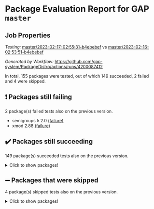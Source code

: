 # Package Evaluation Report for GAP `master`

## Job Properties

*Testing:* [master/2023-02-17-02:55:31-b4ebebef](https://github.com/gap-system/PackageDistro/blob/data/reports/master/2023-02-17-02:55:31-b4ebebef) vs [master/2023-02-16-02:53:51-b4ebebef](https://github.com/gap-system/PackageDistro/blob/data/reports/master/2023-02-16-02:53:51-b4ebebef)

*Generated by Workflow:* https://github.com/gap-system/PackageDistro/actions/runs/4200087412

In total, 155 packages were tested, out of which 149 succeeded, 2 failed and 4 were skipped.

## :exclamation: Packages still failing

2 package(s) failed tests also on the previous version.
- semigroups 5.2.0 [(failure)](https://github.com/gap-system/PackageDistro/actions/runs/4200087412/jobs/7285893740)
- xmod 2.88 [(failure)](https://github.com/gap-system/PackageDistro/actions/runs/4200087412/jobs/7285895787)

## :heavy_check_mark: Packages still succeeding

149 package(s) succeeded tests also on the previous version.
<details><summary>Click to show packages!</summary>

- 4ti2interface 2023.01-01 [(success)](https://github.com/gap-system/PackageDistro/actions/runs/4200087412/jobs/7285884432)
- ace 5.6.2 [(success)](https://github.com/gap-system/PackageDistro/actions/runs/4200087412/jobs/7285884521)
- aclib 1.3.2 [(success)](https://github.com/gap-system/PackageDistro/actions/runs/4200087412/jobs/7285884627)
- agt 0.3.1 [(success)](https://github.com/gap-system/PackageDistro/actions/runs/4200087412/jobs/7285884702)
- alnuth 3.2.1 [(success)](https://github.com/gap-system/PackageDistro/actions/runs/4200087412/jobs/7285884771)
- anupq 3.3.0 [(success)](https://github.com/gap-system/PackageDistro/actions/runs/4200087412/jobs/7285884855)
- atlasrep 2.1.6 [(success)](https://github.com/gap-system/PackageDistro/actions/runs/4200087412/jobs/7285884933)
- autodoc 2022.10.20 [(success)](https://github.com/gap-system/PackageDistro/actions/runs/4200087412/jobs/7285885009)
- automata 1.15 [(success)](https://github.com/gap-system/PackageDistro/actions/runs/4200087412/jobs/7285885074)
- automgrp 1.3.2 [(success)](https://github.com/gap-system/PackageDistro/actions/runs/4200087412/jobs/7285885189)
- autpgrp 1.11 [(success)](https://github.com/gap-system/PackageDistro/actions/runs/4200087412/jobs/7285885276)
- cap 2023.02-06 [(success)](https://github.com/gap-system/PackageDistro/actions/runs/4200087412/jobs/7285885363)
- caratinterface 2.3.4 [(success)](https://github.com/gap-system/PackageDistro/actions/runs/4200087412/jobs/7285885446)
- cddinterface 2022.11.01 [(success)](https://github.com/gap-system/PackageDistro/actions/runs/4200087412/jobs/7285885535)
- circle 1.6.5 [(success)](https://github.com/gap-system/PackageDistro/actions/runs/4200087412/jobs/7285885624)
- classicpres 1.22 [(success)](https://github.com/gap-system/PackageDistro/actions/runs/4200087412/jobs/7285885709)
- cohomolo 1.6.11 [(success)](https://github.com/gap-system/PackageDistro/actions/runs/4200087412/jobs/7285885779)
- congruence 1.2.4 [(success)](https://github.com/gap-system/PackageDistro/actions/runs/4200087412/jobs/7285885875)
- corelg 1.56 [(success)](https://github.com/gap-system/PackageDistro/actions/runs/4200087412/jobs/7285885962)
- crime 1.6 [(success)](https://github.com/gap-system/PackageDistro/actions/runs/4200087412/jobs/7285886040)
- crisp 1.4.6 [(success)](https://github.com/gap-system/PackageDistro/actions/runs/4200087412/jobs/7285886109)
- crypting 0.10.4 [(success)](https://github.com/gap-system/PackageDistro/actions/runs/4200087412/jobs/7285886195)
- cryst 4.1.25 [(success)](https://github.com/gap-system/PackageDistro/actions/runs/4200087412/jobs/7285886283)
- crystcat 1.1.10 [(success)](https://github.com/gap-system/PackageDistro/actions/runs/4200087412/jobs/7285886347)
- ctbllib 1.3.4 [(success)](https://github.com/gap-system/PackageDistro/actions/runs/4200087412/jobs/7285886424)
- cubefree 1.19 [(success)](https://github.com/gap-system/PackageDistro/actions/runs/4200087412/jobs/7285886484)
- curlinterface 2.3.1 [(success)](https://github.com/gap-system/PackageDistro/actions/runs/4200087412/jobs/7285886593)
- cvec 2.7.6 [(success)](https://github.com/gap-system/PackageDistro/actions/runs/4200087412/jobs/7285886664)
- datastructures 0.3.0 [(success)](https://github.com/gap-system/PackageDistro/actions/runs/4200087412/jobs/7285886735)
- deepthought 1.0.6 [(success)](https://github.com/gap-system/PackageDistro/actions/runs/4200087412/jobs/7285886832)
- design 1.7 [(success)](https://github.com/gap-system/PackageDistro/actions/runs/4200087412/jobs/7285886910)
- difsets 2.3.1 [(success)](https://github.com/gap-system/PackageDistro/actions/runs/4200087412/jobs/7285887001)
- digraphs 1.6.1 [(success)](https://github.com/gap-system/PackageDistro/actions/runs/4200087412/jobs/7285887085)
- edim 1.3.6 [(success)](https://github.com/gap-system/PackageDistro/actions/runs/4200087412/jobs/7285887179)
- example 4.3.3 [(success)](https://github.com/gap-system/PackageDistro/actions/runs/4200087412/jobs/7285887287)
- examplesforhomalg 2022.11-01 [(success)](https://github.com/gap-system/PackageDistro/actions/runs/4200087412/jobs/7285887387)
- factint 1.6.3 [(success)](https://github.com/gap-system/PackageDistro/actions/runs/4200087412/jobs/7285887463)
- ferret 1.0.9 [(success)](https://github.com/gap-system/PackageDistro/actions/runs/4200087412/jobs/7285887538)
- fga 1.4.0 [(success)](https://github.com/gap-system/PackageDistro/actions/runs/4200087412/jobs/7285887631)
- fining 1.5.5 [(success)](https://github.com/gap-system/PackageDistro/actions/runs/4200087412/jobs/7285887729)
- float 1.0.3 [(success)](https://github.com/gap-system/PackageDistro/actions/runs/4200087412/jobs/7285887800)
- format 1.4.3 [(success)](https://github.com/gap-system/PackageDistro/actions/runs/4200087412/jobs/7285887875)
- forms 1.2.9 [(success)](https://github.com/gap-system/PackageDistro/actions/runs/4200087412/jobs/7285887973)
- fplsa 1.2.6 [(success)](https://github.com/gap-system/PackageDistro/actions/runs/4200087412/jobs/7285888041)
- fr 2.4.12 [(success)](https://github.com/gap-system/PackageDistro/actions/runs/4200087412/jobs/7285888110)
- francy 1.2.5 [(success)](https://github.com/gap-system/PackageDistro/actions/runs/4200087412/jobs/7285888200)
- fwtree 1.3 [(success)](https://github.com/gap-system/PackageDistro/actions/runs/4200087412/jobs/7285888299)
- gapdoc 1.6.6 [(success)](https://github.com/gap-system/PackageDistro/actions/runs/4200087412/jobs/7285888386)
- gauss 2023.01-01 [(success)](https://github.com/gap-system/PackageDistro/actions/runs/4200087412/jobs/7285888466)
- gaussforhomalg 2022.08-03 [(success)](https://github.com/gap-system/PackageDistro/actions/runs/4200087412/jobs/7285888563)
- gbnp 1.0.5 [(success)](https://github.com/gap-system/PackageDistro/actions/runs/4200087412/jobs/7285888656)
- generalizedmorphismsforcap 2023.01-01 [(success)](https://github.com/gap-system/PackageDistro/actions/runs/4200087412/jobs/7285888737)
- genss 1.6.8 [(success)](https://github.com/gap-system/PackageDistro/actions/runs/4200087412/jobs/7285888829)
- gradedmodules 2022.09-02 [(success)](https://github.com/gap-system/PackageDistro/actions/runs/4200087412/jobs/7285888911)
- gradedringforhomalg 2022.11-01 [(success)](https://github.com/gap-system/PackageDistro/actions/runs/4200087412/jobs/7285888983)
- grape 4.9.0 [(success)](https://github.com/gap-system/PackageDistro/actions/runs/4200087412/jobs/7285889074)
- groupoids 1.73 [(success)](https://github.com/gap-system/PackageDistro/actions/runs/4200087412/jobs/7285889142)
- grpconst 2.6.4 [(success)](https://github.com/gap-system/PackageDistro/actions/runs/4200087412/jobs/7285889193)
- guarana 0.96.3 [(success)](https://github.com/gap-system/PackageDistro/actions/runs/4200087412/jobs/7285889262)
- guava 3.18 [(success)](https://github.com/gap-system/PackageDistro/actions/runs/4200087412/jobs/7285889318)
- hap 1.52 [(success)](https://github.com/gap-system/PackageDistro/actions/runs/4200087412/jobs/7285889370)
- hapcryst 0.1.15 [(success)](https://github.com/gap-system/PackageDistro/actions/runs/4200087412/jobs/7285889469)
- hecke 1.5.3 [(success)](https://github.com/gap-system/PackageDistro/actions/runs/4200087412/jobs/7285889558)
- help 3.5 [(success)](https://github.com/gap-system/PackageDistro/actions/runs/4200087412/jobs/7285889640)
- homalg 2022.12-02 [(success)](https://github.com/gap-system/PackageDistro/actions/runs/4200087412/jobs/7285889710)
- homalgtocas 2022.11-02 [(success)](https://github.com/gap-system/PackageDistro/actions/runs/4200087412/jobs/7285889784)
- idrel 2.45 [(success)](https://github.com/gap-system/PackageDistro/actions/runs/4200087412/jobs/7285889844)
- images 1.3.1 [(success)](https://github.com/gap-system/PackageDistro/actions/runs/4200087412/jobs/7285889911)
- intpic 0.3.0 [(success)](https://github.com/gap-system/PackageDistro/actions/runs/4200087412/jobs/7285889978)
- io 4.8.1 [(success)](https://github.com/gap-system/PackageDistro/actions/runs/4200087412/jobs/7285890046)
- io_forhomalg 2022.11-01 [(success)](https://github.com/gap-system/PackageDistro/actions/runs/4200087412/jobs/7285890106)
- irredsol 1.4.4 [(success)](https://github.com/gap-system/PackageDistro/actions/runs/4200087412/jobs/7285890191)
- json 2.1.1 [(success)](https://github.com/gap-system/PackageDistro/actions/runs/4200087412/jobs/7285890258)
- jupyterkernel 1.4.1 [(success)](https://github.com/gap-system/PackageDistro/actions/runs/4200087412/jobs/7285890333)
- jupyterviz 1.5.6 [(success)](https://github.com/gap-system/PackageDistro/actions/runs/4200087412/jobs/7285890384)
- kan 1.35 [(success)](https://github.com/gap-system/PackageDistro/actions/runs/4200087412/jobs/7285890458)
- kbmag 1.5.11 [(success)](https://github.com/gap-system/PackageDistro/actions/runs/4200087412/jobs/7285890521)
- laguna 3.9.5 [(success)](https://github.com/gap-system/PackageDistro/actions/runs/4200087412/jobs/7285890579)
- liealgdb 2.2.1 [(success)](https://github.com/gap-system/PackageDistro/actions/runs/4200087412/jobs/7285890642)
- liepring 2.8 [(success)](https://github.com/gap-system/PackageDistro/actions/runs/4200087412/jobs/7285890696)
- liering 2.4.2 [(success)](https://github.com/gap-system/PackageDistro/actions/runs/4200087412/jobs/7285890766)
- linearalgebraforcap 2023.02-02 [(success)](https://github.com/gap-system/PackageDistro/actions/runs/4200087412/jobs/7285890828)
- localizeringforhomalg 2022.11-01 [(success)](https://github.com/gap-system/PackageDistro/actions/runs/4200087412/jobs/7285890887)
- loops 3.4.3 [(success)](https://github.com/gap-system/PackageDistro/actions/runs/4200087412/jobs/7285890942)
- lpres 1.0.3 [(success)](https://github.com/gap-system/PackageDistro/actions/runs/4200087412/jobs/7285891009)
- majoranaalgebras 1.5.1 [(success)](https://github.com/gap-system/PackageDistro/actions/runs/4200087412/jobs/7285891065)
- mapclass 1.4.6 [(success)](https://github.com/gap-system/PackageDistro/actions/runs/4200087412/jobs/7285891131)
- matgrp 0.70 [(success)](https://github.com/gap-system/PackageDistro/actions/runs/4200087412/jobs/7285891186)
- matricesforhomalg 2023.01-01 [(success)](https://github.com/gap-system/PackageDistro/actions/runs/4200087412/jobs/7285891250)
- modisom 2.5.3 [(success)](https://github.com/gap-system/PackageDistro/actions/runs/4200087412/jobs/7285891326)
- modulepresentationsforcap 2022.12-01 [(success)](https://github.com/gap-system/PackageDistro/actions/runs/4200087412/jobs/7285891389)
- modules 2022.11-01 [(success)](https://github.com/gap-system/PackageDistro/actions/runs/4200087412/jobs/7285891446)
- monoidalcategories 2023.02-03 [(success)](https://github.com/gap-system/PackageDistro/actions/runs/4200087412/jobs/7285891530)
- nconvex 2022.09-01 [(success)](https://github.com/gap-system/PackageDistro/actions/runs/4200087412/jobs/7285891594)
- nilmat 1.4.2 [(success)](https://github.com/gap-system/PackageDistro/actions/runs/4200087412/jobs/7285891667)
- nock 1.5 [(success)](https://github.com/gap-system/PackageDistro/actions/runs/4200087412/jobs/7285891726)
- normalizinterface 1.3.5 [(success)](https://github.com/gap-system/PackageDistro/actions/runs/4200087412/jobs/7285891788)
- nq 2.5.9 [(success)](https://github.com/gap-system/PackageDistro/actions/runs/4200087412/jobs/7285891843)
- numericalsgps 1.3.1 [(success)](https://github.com/gap-system/PackageDistro/actions/runs/4200087412/jobs/7285891890)
- openmath 11.5.2 [(success)](https://github.com/gap-system/PackageDistro/actions/runs/4200087412/jobs/7285891968)
- orb 4.9.0 [(success)](https://github.com/gap-system/PackageDistro/actions/runs/4200087412/jobs/7285892036)
- packagemanager 1.4.0 [(success)](https://github.com/gap-system/PackageDistro/actions/runs/4200087412/jobs/7285892111)
- patternclass 2.4.3 [(success)](https://github.com/gap-system/PackageDistro/actions/runs/4200087412/jobs/7285892160)
- permut 2.0.4 [(success)](https://github.com/gap-system/PackageDistro/actions/runs/4200087412/jobs/7285892227)
- polenta 1.3.10 [(success)](https://github.com/gap-system/PackageDistro/actions/runs/4200087412/jobs/7285892287)
- polymaking 0.8.6 [(success)](https://github.com/gap-system/PackageDistro/actions/runs/4200087412/jobs/7285892349)
- primgrp 3.4.3 [(success)](https://github.com/gap-system/PackageDistro/actions/runs/4200087412/jobs/7285892425)
- profiling 2.5.2 [(success)](https://github.com/gap-system/PackageDistro/actions/runs/4200087412/jobs/7285892524)
- qpa 1.34 [(success)](https://github.com/gap-system/PackageDistro/actions/runs/4200087412/jobs/7285892630)
- quagroup 1.8.3 [(success)](https://github.com/gap-system/PackageDistro/actions/runs/4200087412/jobs/7285892730)
- radiroot 2.9 [(success)](https://github.com/gap-system/PackageDistro/actions/runs/4200087412/jobs/7285892829)
- rcwa 4.7.1 [(success)](https://github.com/gap-system/PackageDistro/actions/runs/4200087412/jobs/7285892936)
- rds 1.8 [(success)](https://github.com/gap-system/PackageDistro/actions/runs/4200087412/jobs/7285892999)
- recog 1.4.2 [(success)](https://github.com/gap-system/PackageDistro/actions/runs/4200087412/jobs/7285893116)
- repndecomp 1.3.0 [(success)](https://github.com/gap-system/PackageDistro/actions/runs/4200087412/jobs/7285893208)
- repsn 3.1.0 [(success)](https://github.com/gap-system/PackageDistro/actions/runs/4200087412/jobs/7285893297)
- resclasses 4.7.3 [(success)](https://github.com/gap-system/PackageDistro/actions/runs/4200087412/jobs/7285893377)
- ringsforhomalg 2023.02-01 [(success)](https://github.com/gap-system/PackageDistro/actions/runs/4200087412/jobs/7285893487)
- sco 2022.09-01 [(success)](https://github.com/gap-system/PackageDistro/actions/runs/4200087412/jobs/7285893558)
- scscp 2.4.0 [(success)](https://github.com/gap-system/PackageDistro/actions/runs/4200087412/jobs/7285893650)
- sglppow 2.3 [(success)](https://github.com/gap-system/PackageDistro/actions/runs/4200087412/jobs/7285893827)
- sgpviz 0.999.5 [(success)](https://github.com/gap-system/PackageDistro/actions/runs/4200087412/jobs/7285893928)
- simpcomp 2.1.14 [(success)](https://github.com/gap-system/PackageDistro/actions/runs/4200087412/jobs/7285893999)
- singular 2023.02.09 [(success)](https://github.com/gap-system/PackageDistro/actions/runs/4200087412/jobs/7285894093)
- sl2reps 1.1 [(success)](https://github.com/gap-system/PackageDistro/actions/runs/4200087412/jobs/7285894174)
- sla 1.5.3 [(success)](https://github.com/gap-system/PackageDistro/actions/runs/4200087412/jobs/7285894293)
- smallgrp 1.5.2 [(success)](https://github.com/gap-system/PackageDistro/actions/runs/4200087412/jobs/7285894346)
- smallsemi 0.6.13 [(success)](https://github.com/gap-system/PackageDistro/actions/runs/4200087412/jobs/7285894414)
- sonata 2.9.6 [(success)](https://github.com/gap-system/PackageDistro/actions/runs/4200087412/jobs/7285894507)
- sophus 1.27 [(success)](https://github.com/gap-system/PackageDistro/actions/runs/4200087412/jobs/7285894575)
- spinsym 1.5.2 [(success)](https://github.com/gap-system/PackageDistro/actions/runs/4200087412/jobs/7285894657)
- standardff 0.9.4 [(success)](https://github.com/gap-system/PackageDistro/actions/runs/4200087412/jobs/7285894741)
- symbcompcc 1.3.2 [(success)](https://github.com/gap-system/PackageDistro/actions/runs/4200087412/jobs/7285894806)
- thelma 1.3 [(success)](https://github.com/gap-system/PackageDistro/actions/runs/4200087412/jobs/7285894884)
- tomlib 1.2.9 [(success)](https://github.com/gap-system/PackageDistro/actions/runs/4200087412/jobs/7285894954)
- toolsforhomalg 2023.01-01 [(success)](https://github.com/gap-system/PackageDistro/actions/runs/4200087412/jobs/7285895019)
- toric 1.9.5 [(success)](https://github.com/gap-system/PackageDistro/actions/runs/4200087412/jobs/7285895118)
- toricvarieties 2022.07.13 [(success)](https://github.com/gap-system/PackageDistro/actions/runs/4200087412/jobs/7285895183)
- transgrp 3.6.3 [(success)](https://github.com/gap-system/PackageDistro/actions/runs/4200087412/jobs/7285895262)
- ugaly 4.0.3 [(success)](https://github.com/gap-system/PackageDistro/actions/runs/4200087412/jobs/7285895321)
- unipot 1.5 [(success)](https://github.com/gap-system/PackageDistro/actions/runs/4200087412/jobs/7285895377)
- unitlib 4.1.0 [(success)](https://github.com/gap-system/PackageDistro/actions/runs/4200087412/jobs/7285895440)
- utils 0.82 [(success)](https://github.com/gap-system/PackageDistro/actions/runs/4200087412/jobs/7285895514)
- uuid 0.7 [(success)](https://github.com/gap-system/PackageDistro/actions/runs/4200087412/jobs/7285895574)
- walrus 0.9991 [(success)](https://github.com/gap-system/PackageDistro/actions/runs/4200087412/jobs/7285895644)
- wedderga 4.10.2 [(success)](https://github.com/gap-system/PackageDistro/actions/runs/4200087412/jobs/7285895725)
- xmodalg 1.23 [(success)](https://github.com/gap-system/PackageDistro/actions/runs/4200087412/jobs/7285895854)
- yangbaxter 0.10.2 [(success)](https://github.com/gap-system/PackageDistro/actions/runs/4200087412/jobs/7285895930)
- zeromqinterface 0.14 [(success)](https://github.com/gap-system/PackageDistro/actions/runs/4200087412/jobs/7285896005)
</details>

## :heavy_minus_sign: Packages that were skipped

4 package(s) skipped tests also on the previous version.
<details><summary>Click to show packages!</summary>

- browse 1.8.20 [(skipped)](https://github.com/gap-system/PackageDistro/actions/runs/4200087412/jobs/7285735692)
- itc 1.5.1 [(skipped)](https://github.com/gap-system/PackageDistro/actions/runs/4200087412/jobs/7285735692)
- polycyclic 2.16 [(skipped)](https://github.com/gap-system/PackageDistro/actions/runs/4200087412/jobs/7285735692)
- xgap 4.31 [(skipped)](https://github.com/gap-system/PackageDistro/actions/runs/4200087412/jobs/7285735692)
</details>

